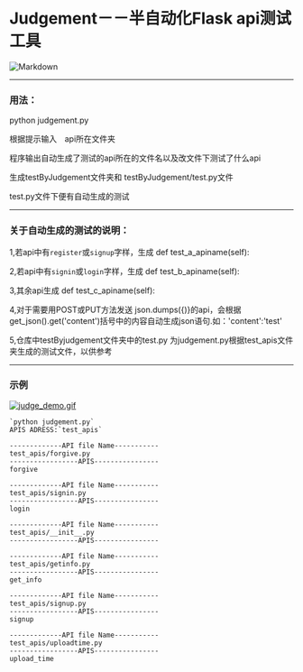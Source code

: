 # Judgement－－半自动化Flask api测试工具
![Markdown](http://i2.kiimg.com/1949/339853871a89da2f.jpg)
 

***
### 用法：
python judgement.py

根据提示输入　api所在文件夹

程序输出自动生成了测试的api所在的文件名以及改文件下测试了什么api

生成testByJudgement文件夹和 testByJudgement/test.py文件

test.py文件下便有自动生成的测试


***

### 关于自动生成的测试的说明：
1,若api中有`register`或`signup`字样，生成 def test_a_apiname(self):

2,若api中有`signin`或`login`字样，生成 def test_b_apiname(self):

3,其余api生成 def test_c_apiname(self):

4,对于需要用POST或PUT方法发送 json.dumps({)}的api，会根据get_json().get('content')括号中的内容自动生成json语句.如：'content':'test'

5,仓库中testByjudgement文件夹中的test.py 为judgement.py根据test_apis文件夹生成的测试文件，以供参考

***
### 示例
[![judge_demo.gif](https://storage2.cuntuku.com/2017/07/14/judge_demo.gif)](https://cuntuku.com/image/44PCc)
```shell
`python judgement.py`
APIS ADRESS:`test_apis`

-------------API file Name-----------
test_apis/forgive.py
-----------------APIS----------------
forgive

-------------API file Name-----------
test_apis/signin.py
-----------------APIS----------------
login

-------------API file Name-----------
test_apis/__init__.py
-----------------APIS----------------

-------------API file Name-----------
test_apis/getinfo.py
-----------------APIS----------------
get_info

-------------API file Name-----------
test_apis/signup.py
-----------------APIS----------------
signup

-------------API file Name-----------
test_apis/uploadtime.py
-----------------APIS----------------
upload_time

```
